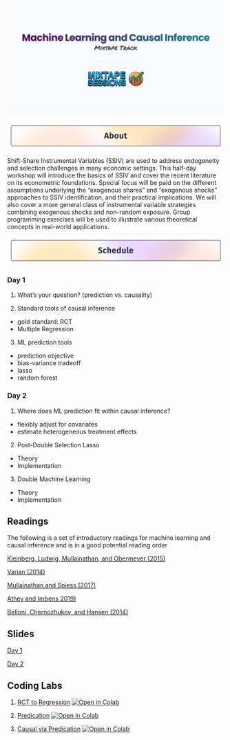 ![Mixtape Sessions Banner](img/banner.png)
<br/>

![About This Workshop](img/readme_about.png)

Shift-Share Instrumental Variables (SSIV) are used to address endogeneity and selection challenges in many economic settings. This half-day workshop will introduce the basics of SSIV and cover the recent literature on its econometric foundations. Special focus will be paid on the different assumptions underlying the “exogenous shares” and “exogenous shocks” approaches to SSIV identification, and their practical implications. We will also cover a more general class of instrumental variable strategies combining exogenous shocks and non-random exposure. Group programming exercises will be used to illustrate various theoretical concepts in real-world applications.


![About This Workshop](img/readme_schedule.png)

### Day 1

1. What’s your question? (prediction vs. causality)

2. Standard tools of causal inference
  - gold standard: RCT
  - Multiple Regression

3. ML prediction tools
  - prediction objective
  - bias-variance tradeoff
  - lasso
  - random forest

### Day 2

1. Where does ML prediction fit within causal inference?
  - flexibly adjust for covariates
  - estimate heterogeneous treatment effects

2. Post-Double Selection Lasso
  - Theory
  - Implementation

3. Double Machine Learning
  - Theory
  - Implementation


## Readings

The following is a set of introductory readings for machine learning and causal inference and is in a good potential reading order

[Kleinberg, Ludwig, Mullainathan, and Obermeyer (2015)](https://github.com/Mixtape-Sessions/Machine-Learning/raw/main/Readings/Kleinberg_Ludwig_Mullainathan_Obermeyer_2015.pdf)

[Varian (2014)](https://github.com/Mixtape-Sessions/Machine-Learning/raw/main/Readings/Varian_2014.pdf)

[Mullainathan and Spiess (2017)](https://github.com/Mixtape-Sessions/Machine-Learning/raw/main/Readings/Mullainathan_Spiess_2017.pdf)

[Athey and Imbens 2019)](https://github.com/Mixtape-Sessions/Machine-Learning/raw/main/Readings/Athey_Imbens_2019.pdf)

[Belloni, Chernozhukov, and Hansen (2014)](https://github.com/Mixtape-Sessions/Machine-Learning/raw/main/Readings/Belloni_Chernozhukov_Hansen_2014.pdf)



## Slides

[Day 1](https://github.com/Mixtape-Sessions/Machine-Learning/raw/main/Slides/Day-1.pdf)

[Day 2](https://github.com/Mixtape-Sessions/Machine-Learning/raw/main/Slides/Day-2.pdf)

## Coding Labs

1. [RCT to Regression](https://github.com/Mixtape-Sessions/Shift-Share/blob/main/Labs/python/RCT%20to%20Regression.ipynb)
[![Open in Colab](https://colab.research.google.com/assets/colab-badge.svg)](https://colab.research.google.com/github/Mixtape-Sessions/Machine-Learning/blob/main/Labs/python/RCT%20to%20Regression.ipynb)

2. [Predication](https://github.com/Mixtape-Sessions/Shift-Share/blob/main/Labs/python/Prediction.ipynb)
[![Open in Colab](https://colab.research.google.com/assets/colab-badge.svg)](https://colab.research.google.com/github/Mixtape-Sessions/Machine-Learning/blob/main/Labs/python/Prediction.ipynb)

3. [Causal via Predication](https://github.com/Mixtape-Sessions/Shift-Share/blob/main/Labs/python/Causal%20via%20Prediction.ipynb)
[![Open in Colab](https://colab.research.google.com/assets/colab-badge.svg)](https://colab.research.google.com/github/Mixtape-Sessions/Machine-Learning/blob/main/Labs/python/Causal%20via%20Prediction.ipynb)
